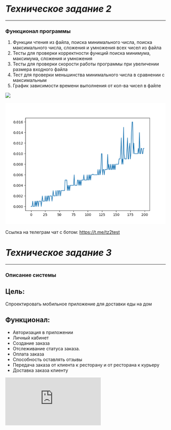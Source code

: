 ***Техническое задание 2***
=
<hr>

### Функционал программы
1. Функции чтения из файла, поиска минимального числа, поиска максимального числа, сложения и умножения всех чисел из файла
2. Тесты для проверки корректности функций поиска минимума, максимума, сложения и умножения
3. Тесты для проверки скорости работы программы при увеличении размера входного файла
4. Тест для проверки меньшинства минимального числа в сравнении с максимальным
5. График зависимости времени выполнения от кол-ва чисел в файле

![](https://github.com/maxturyev/HSE_TP/actions/workflows/main.yml/badge.svg?branch=develop)

![](Figure_1.png)

Ссылка на телеграм чат с ботом: https://t.me/tz2test

***Техническое задание 3***
=
<hr>

### Описание системы

## Цель:
Спроектировать мобильное приложение для доставки еды на дом

## Функционал:
- Авторизация в приложении
- Личный кабинет
- Создание заказа
- Отслеживание статуса заказа.
- Оплата заказа
- Способность оставлять отзывы
- Передача заказа от клиента к ресторану и от ресторана к курьеру
- Доставка заказа клиенту

![](https://github.com/maxturyev/HSE_TP/blob/main/ТЗ%20№3/ТЗ%20№3.pdf)
